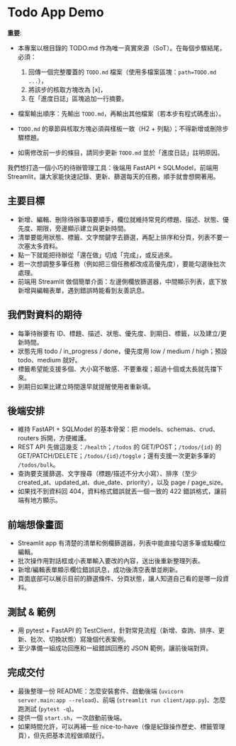 # Todo App Demo

**重要**:
- 本專案以根目錄的 TODO.md 作為唯一真實來源（SoT）。在每個步驟結尾，必須：
  1) 回傳一個完整覆蓋的 `TODO.md` 檔案（使用多檔案區塊：```path=TODO.md ...```），
  2) 將該步的核取方塊改為 [x]，
  3) 在「進度日誌」區塊追加一行摘要。

- 檔案輸出順序：先輸出 `TODO.md`，再輸出其他檔案（若本步有程式碼產出）。
- `TODO.md` 的章節與核取方塊必須與樣板一致（H2 + 列點）；不得新增或刪除步驟標題。
- 如需修改前一步的條目，請同步更新 `TODO.md` 並於「進度日誌」註明原因。


我們想打造一個小巧的待辦管理工具：後端用 FastAPI + SQLModel，前端用 Streamlit，讓大家能快速記錄、更新、篩選每天的任務，順手就會想開著用。

## 主要目標
- 新增、編輯、刪除待辦事項要順手，欄位就維持常見的標題、描述、狀態、優先度、期限，旁邊顯示建立與更新時間。
- 清單要能用狀態、標籤、文字關鍵字去篩選，再配上排序和分頁，列表不要一次塞太多資料。
- 點一下就能把待辦從「還在做」切成「完成」，或反過來。
- 若一次想調整多筆任務（例如把三個任務都改成高優先度），要能勾選後批次處理。
- 前端用 Streamlit 做個簡單介面：左邊側欄放篩選器，中間顯示列表，底下放新增與編輯表單，遇到錯誤時能看到友善訊息。

## 我們對資料的期待
- 每筆待辦要有 ID、標題、描述、狀態、優先度、到期日、標籤，以及建立/更新時間。
- 狀態先用 todo / in_progress / done，優先度用 low / medium / high；預設 todo、medium 就好。
- 標籤希望能支援多個、大小寫不敏感、不要重複；超過十個或太長就先擋下來。
- 到期日如果比建立時間還早就提醒使用者重新填。

## 後端安排
- 維持 FastAPI + SQLModel 的基本骨架：把 models、schemas、crud、routers 拆開，方便維護。
- REST API 先做這幾支：`/health`；`/todos` 的 GET/POST；`/todos/{id}` 的 GET/PATCH/DELETE；`/todos/{id}/toggle`；還有支援一次更新多筆的 `/todos/bulk`。
- 查詢要支援篩選、文字搜尋（標題/描述不分大小寫）、排序（至少 created_at、updated_at、due_date、priority），以及 page / page_size。
- 如果找不到資料回 404，資料格式錯誤就丟一個一致的 422 錯誤格式，讓前端有地方顯示。

## 前端想像畫面
- Streamlit app 有清楚的清單和側欄篩選器，列表中能直接勾選多筆或點欄位編輯。
- 批次操作用對話框或小表單輸入要改的內容，送出後重新整理列表。
- 新增/編輯表單顯示欄位錯誤訊息，成功後清空表單並刷新。
- 頁面底部可以展示目前的篩選條件、分頁狀態，讓人知道自己看的是哪一段資料。

## 測試 & 範例
- 用 pytest + FastAPI 的 TestClient，針對常見流程（新增、查詢、排序、更新、批次、切換狀態）寫幾個代表案例。
- 至少準備一組成功回應和一組錯誤回應的 JSON 範例，讓前後端對齊。

## 完成交付
- 最後整理一份 README：怎麼安裝套件、啟動後端 (`uvicorn server.main:app --reload`)、前端 (`streamlit run client/app.py`)、怎麼跑測試 (`pytest -q`)。
- 提供一個 `start.sh`，一次啟動前後端。
- 如果時間允許，可以再補一些 nice-to-have（像是紀錄操作歷史、標籤管理頁），但先把基本流程做順就行。
